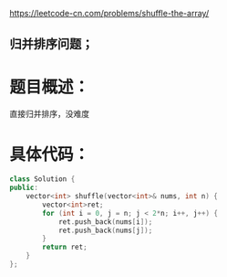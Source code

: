 <https://leetcode-cn.com/problems/shuffle-the-array/>

## 归并排序问题；

# 题目概述：
直接归并排序，没难度

# 具体代码：
```C++
class Solution {
public:
    vector<int> shuffle(vector<int>& nums, int n) {
        vector<int>ret;
        for (int i = 0, j = n; j < 2*n; i++, j++) {
            ret.push_back(nums[i]);
            ret.push_back(nums[j]);
        }
        return ret;
    }
};
```
